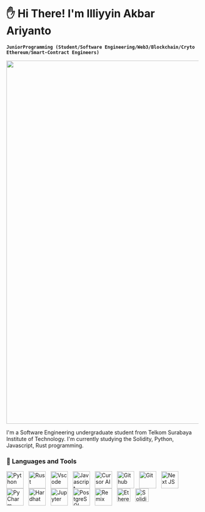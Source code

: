 # :raised_hand: Hi There! I'm Illiyyin Akbar Ariyanto

**`JuniorProgramming (Student/Software Engineering/Web3/Blockchain/Cryto Ethereum/Smart-Contract Engineers)`**

<img align="justify" width="950" src="https://media.tenor.com/YM5oAr3y6AYAAAAC/the-sandman.gif" />

I'm a Software Engineering undergraduate student from Telkom Surabaya Institute of Technology. I'm currently studying the Solidity, Python, Javascript, Rust programming. 

### 🧰 Languages and Tools

<img align="left" alt="Python" width="45px" style="padding-right:10px" src="https://cdn.jsdelivr.net/gh/devicons/devicon/icons/python/python-original-wordmark.svg" />
<img align="left" alt="Rust" width="45px" style="padding-right:10px"  src="https://www.svgrepo.com/show/473774/rust.svg" />
<img align="left" alt="Vscode" width="45px" style="padding-right:10px" src="https://cdn.jsdelivr.net/gh/devicons/devicon/icons/vscode/vscode-original.svg" />
<img align="left" alt="Javascript" width="45px" style="padding-right:10px" src="https://www.svgrepo.com/show/353925/javascript.svg" />
<img align="left" alt="Cursor AI" width="45px" style="padding-right:10px" src="https://www.svgrepo.com/show/525308/cursor.svg" />
<img align="left" alt="Github" width="45px" style="padding-right:10px" src="https://cdn.jsdelivr.net/gh/devicons/devicon/icons/github/github-original.svg" />
<img align="left" alt="Git" width="45px" style="padding-right:10px" src="https://cdn.jsdelivr.net/gh/devicons/devicon/icons/git/git-original.svg" />
<img align="left" alt="Next JS" width="45px" style="padding-right:10px" src="https://www.svgrepo.com/show/342062/next-js.svg" />
<img align="left" alt="PyCharm" width="45px" style="padding-right:10px" src="https://cdn.jsdelivr.net/gh/devicons/devicon/icons/pycharm/pycharm-original.svg" />
<img align="left" alt="Hardhat" width="45px" style="padding-right:10px" src="https://icon.icepanel.io/Technology/svg/Hardhat.svg" />
<img align="left" alt="Jupyter" width="45px" style="padding-right:10px" src="https://cdn.jsdelivr.net/gh/devicons/devicon/icons/jupyter/jupyter-original-wordmark.svg" />
<img align="left" alt="PostgreSQL" width="45px" style="padding-right:10px" src="https://cdn.jsdelivr.net/gh/devicons/devicon/icons/postgresql/postgresql-original.svg" />
<img align="left" alt="Remix" width="45px" style="padding-right:10px" src="https://remix-project.org/static/media/team-mobile-bck.75fbee72485471254ee5816fa5ffe5ab.svg" />
<img align="left" alt="Ethereum" width="35px" style="padding-right:10px" src="https://upload.wikimedia.org/wikipedia/commons/thumb/0/05/Ethereum_logo_2014.svg/1257px-Ethereum_logo_2014.svg.png" />
<img align="left" alt="Solidity" width="35px" style="padding-right:10px" src="https://www.cdnlogo.com/logos/s/73/solidity.svg" />        
